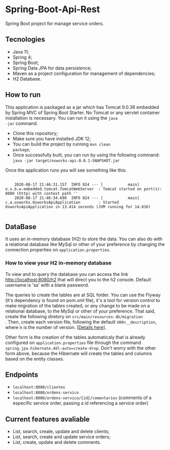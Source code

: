 # Spring-Boot-Api-Rest
Spring Boot project for manage service orders.

## Tecnologies
- Java 11;
- Spring 4;
- Spring Boot;
- Spring Data JPA for data persistence;
- Maven as a project configuration for management of dependencies;
- H2 Database.

## How to run
This application is packaged as a jar which has Tomcat 9.0.36 embedded by Spring MVC of Spring Boot Starter. No Tomcat or any servlet container installation is necessary. You can run it using the <code>java -jar</code> command.
- Clone this ropository;
- Make sure you have installed JDK 12;
- You can build the project by running <code>mvn clean package</code>;
- Once successfully built, you can run by using the following command:
<code>java -jar target/osworks-api-0.0.1-SNAPSHOT.jar</code>

<p>Once the application runs you will see something like this:</p>
<pre>
	<code>
	2020-08-17 21:46:31.157  INFO 824 --- [           main] o.s.b.w.embedded.tomcat.TomcatWebServer  : Tomcat started on port(s): 8080 (http) with context path ''
 	2020-08-17 21:46:34.690  INFO 824 --- [           main] c.a.osworks.OsworksApiApplication        : Started OsworksApiApplication in 13.414 seconds (JVM running for 14.816)
 	</code>
</pre>

## DataBase 
It uses an in-memory database (H2) to store the data. You can also do with a relational database like MySql or other of your preference by changing the connection properties on <code>application.properties</code>.

### How to view your H2 in-memory database
<p>
	To view and to query the database you can access the link <a href="http://localhost:8080/h2">http://localhost:8080/h2</a> that will direct you to the h2 console. Default username is 'sa' with a blank password.
</p>
<p>
	The queries to create the tables are at SQL folder. You can use the Flyway (it's dependency is found on pom.xml file), it's a tool for version control to make migration of the tables created, or any change to be made on a relational database, to the MySql or other of your preference. That said, create the following diretory on <code>src/main/resources</code>: <code>db/migration</code><br/>. Then, create each version file, following the default <code>V00n__description</code>, where n is the number of version. <a href="https://flywaydb.org/documentation/migrations">[Details here]</a>.
</p>
<p>
	Other form is the creation of the tables automaticaly that is already configured on <code>application.properties</code> file through the command <code>spring.jpa.hibernate.ddl-auto=create-drop</code>. Don't worry with the other form above, because the Hibernate will create the tables and columns based on the entity classes.
</p>

## Endpoints
- <code>localhost:8080/clientes</code>
- <code>localhost:8080/ordens-servico</code>
- <code>localhost:8080/ordens-servico/{id}/comentarios</code> (comments of a especific service order, passing a id referencing a service order)

## Current features avaliable
- List, search, create, update and delete clients;
- List, search, create and update service orders;
- List, create, update and delete comments.

